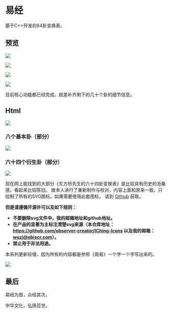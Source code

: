 # 易经

基于C++开发的64卦变换表。

## 预览

![](https://obiscr.oss-cn-hongkong.aliyuncs.com/res/yijing-pro/yijing-pro.gif?versionId=CAEQUBiBgMCK3OOH0RciIDMxMjk5NWRlZTFhZTRlZWU5MTgwZTllMTUwMjI3ZGM3)

![](https://obiscr.oss-cn-hongkong.aliyuncs.com/res/yijing-pro/yijing-pro1.png?versionId=CAEQUBiBgMD02.OH0RciIGY2MWFmOGZmNDFmNDQzOTk4ZWQ4OTI0MmZkMTVjMGI5)

![](https://obiscr.oss-cn-hongkong.aliyuncs.com/res/yijing-pro/yijing-pro2.png?versionId=CAEQUBiBgMCf3OOH0RciIDY2NTgxMWJmMjFkNjRiODBhMmQxZTFmOGVjMDk0YTE3)

![](https://obiscr.oss-cn-hongkong.aliyuncs.com/res/yijing-pro/yijing-pro3.png?versionId=CAEQUBiBgIDe2.OH0RciIDZmZTI4YjgxZTNmYzQxMzY5MGMxNWE4MDEyYWJhNGJm)


目前核心功能都已经完成，就差补齐剩下的几十个卦的细节信息。

## Html

![](https://obiscr.oss-cn-hongkong.aliyuncs.com/res/yi-jing/gitee/bagua.gif?versionId=CAEQUBiBgMCl.trdyRciIGQ5MmJmYTk1Njg2NjQwNWQ5OTQwMmEzMjE1ZWRmYTUx)

### 八个基本卦（部分）

![](https://obiscr.oss-cn-hongkong.aliyuncs.com/res/yi-jing/gitee/8_e.png?versionId=CAEQUBiBgID4mfHPzBciIGVlZjExYjQ1ODJkNDQ3ZGE5ODljZDViNDUzMjU5M2Ex)

### 六十四个衍生卦（部分）

![](https://obiscr.oss-cn-hongkong.aliyuncs.com/res/yi-jing/gitee/64_e.png?versionId=CAEQUBiBgID9m_HPzBciIDVjMmM2MmU0MWUyZjRjMTNhMGVkMTMzNDBhM2NhYmE0)

现在网上能找到的大部分《东方桥先生的六十四卦变换表》是比较具有历史的沧桑感。看起来比较陈旧。
故本人进行了重新制作与校对，内容上面和原来一致。只绘制了所有的SVG图标。如果需要使用此套图标，
请到 [Github](https://github.com/observer-creator/IChing-Icons) 获取。

**但是请遵循开源许可以及如下规则：**

+ **不要删除svg文件中，我的邮箱地址和github地址。**
+ **在产品的显著为主标注清楚svg来源（本仓库地址：https://github.com/observer-creator/IChing-Icons 以及我的邮箱：wuzi@obiscr.com）。**
+ **禁止用于非法用途。**


本系列更新较慢，因为所有的内容都是参照《周易》一个字一个字写出来的。

![](https://obiscr.oss-cn-hongkong.aliyuncs.com/res/yi-jing/gitee/0x03.png?versionId=CAEQUBiBgMCVyIHQzBciIDdlNjFhODQ2OWNjNDQxOTBiZjI3YzZhNzUxOTM2NjRh)

## 最后

易经为首，众经其次。

中华文化，弘扬百世。
